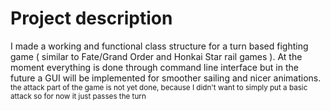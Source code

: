 # Project description
I made a working and functional class structure for a turn based fighting game ( similar to Fate/Grand Order and Honkai Star rail games ). At the moment everything is done through command line interface but in the future a 
GUI will be implemented for smoother sailing and nicer animations.
<sub> the attack part of the game is not yet done, because I didn't want to simply put a basic attack so for now it just passes the turn </sub>
